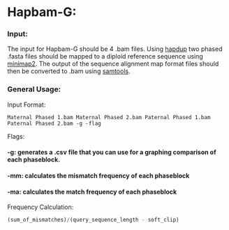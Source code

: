 # Hapbam-G:

### Input:
The input for Hapbam-G should be 4 .bam files. Using <a href="https://github.com/fenderglass/hapdup">hapdup</a> two phased .fasta files should be mapped to a diploid reference sequence using <a href="https://github.com/lh3/minimap2">minimap2</a>. The output of the sequence alignment map format files should then be converted to .bam using <a href="https://github.com/samtools/samtools">samtools</a>.



### General Usage:

Input Format: 
```
Maternal Phased 1.bam Maternal Phased 2.bam Paternal Phased 1.bam Paternal Phased 2.bam -g -flag
```

Flags: 

#### -g: generates a .csv file that you can use for a graphing comparison of each phaseblock.
#### -mm: calculates the mismatch frequency of each phaseblock
#### -ma: calculates the match frequency of each phaseblock 

Frequency Calculation:

```python
(sum_of_mismatches)/(query_sequence_length - soft_clip)
```
